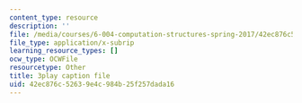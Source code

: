 ```yaml
---
content_type: resource
description: ''
file: /media/courses/6-004-computation-structures-spring-2017/42ec876c52639e4c984b25f257dada16_yRvgtY49eXE.srt
file_type: application/x-subrip
learning_resource_types: []
ocw_type: OCWFile
resourcetype: Other
title: 3play caption file
uid: 42ec876c-5263-9e4c-984b-25f257dada16
---
```

